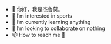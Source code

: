 - 👋 你好，我是杰鲁莫。
- 👀 I’m interested in sports
- 🌱 I’m currently learning anything
- 💞️ I’m looking to collaborate on nothing 
- 📫 How to reach me 🔕

<!---
Georumo/Georumo is a ✨ special ✨ repository because its `README.md` (this file) appears on your GitHub profile.
You can click the Preview link to take a look at your changes.
--->
